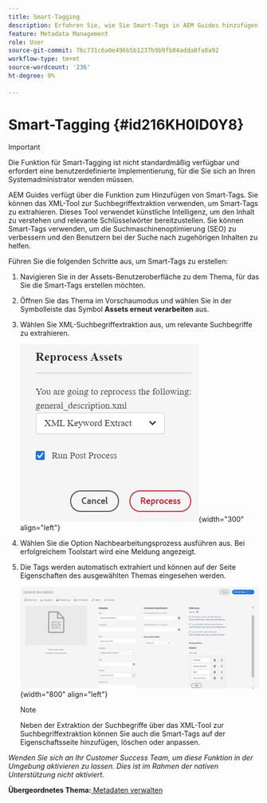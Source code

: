 ```yaml
---
title: Smart-Tagging
description: Erfahren Sie, wie Sie Smart-Tags in AEM Guides hinzufügen. Verwenden Sie das XML-Tool zur Suchbegriffextraktion , um relevante Suchbegriffe zu extrahieren.
feature: Metadata Management
role: User
source-git-commit: 76c731c6a0e496b5b1237b9b9fb84adda8fa8a92
workflow-type: tm+mt
source-wordcount: '236'
ht-degree: 0%

---
```


# Smart-Tagging {#id216KH0ID0Y8}

>[!IMPORTANT]
>
> Die Funktion für Smart-Tagging ist nicht standardmäßig verfügbar und erfordert eine benutzerdefinierte Implementierung, für die Sie sich an Ihren Systemadministrator wenden müssen.

AEM Guides verfügt über die Funktion zum Hinzufügen von Smart-Tags. Sie können das XML-Tool zur Suchbegriffextraktion verwenden, um Smart-Tags zu extrahieren. Dieses Tool verwendet künstliche Intelligenz, um den Inhalt zu verstehen und relevante Schlüsselwörter bereitzustellen. Sie können Smart-Tags verwenden, um die Suchmaschinenoptimierung \(SEO\) zu verbessern und den Benutzern bei der Suche nach zugehörigen Inhalten zu helfen.

Führen Sie die folgenden Schritte aus, um Smart-Tags zu erstellen:

1. Navigieren Sie in der Assets-Benutzeroberfläche zu dem Thema, für das Sie die Smart-Tags erstellen möchten.
1. Öffnen Sie das Thema im Vorschaumodus und wählen Sie in der Symbolleiste das Symbol **Assets erneut verarbeiten** aus.
1. Wählen Sie XML-Suchbegriffextraktion aus, um relevante Suchbegriffe zu extrahieren.

   ![](images/smart-tag-reprocess-asset.png){width="300" align="left"}

1. Wählen Sie die Option Nachbearbeitungsprozess ausführen aus. Bei erfolgreichem Toolstart wird eine Meldung angezeigt.
1. Die Tags werden automatisch extrahiert und können auf der Seite Eigenschaften des ausgewählten Themas eingesehen werden.

   ![](images/properties-smart-tags.png){width="800" align="left"}

   >[!NOTE]
   >
   > Neben der Extraktion der Suchbegriffe über das XML-Tool zur Suchbegriffextraktion können Sie auch die Smart-Tags auf der Eigenschaftsseite hinzufügen, löschen oder anpassen.


*Wenden Sie sich an Ihr Customer Success Team, um diese Funktion in der Umgebung aktivieren zu lassen. Dies ist im Rahmen der nativen Unterstützung nicht aktiviert.*

**Übergeordnetes Thema:**[ Metadaten verwalten](manage-metadata.md)
